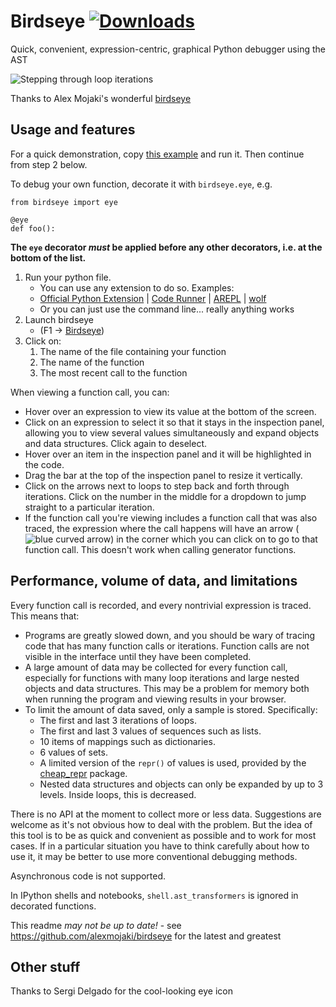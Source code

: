 # Birdseye  [![Downloads](https://vsmarketplacebadge.apphb.com/installs/almenon.birdseye-vscode.svg)](https://marketplace.visualstudio.com/items?itemName=almenon.birdseye-vscode)

Quick, convenient, expression-centric, graphical Python debugger using the AST

![Stepping through loop iterations](https://i.imgur.com/236Gj2E.gif)

Thanks to Alex Mojaki's wonderful [birdseye](https://github.com/alexmojaki/birdseye)

## Usage and features

For a quick demonstration, copy [this example](https://github.com/alexmojaki/birdseye/blob/master/example_usage.py) and run it. Then continue from step 2 below.

To debug your own function, decorate it with `birdseye.eye`, e.g.

```
from birdseye import eye

@eye
def foo():
```

**The `eye` decorator *must* be applied before any other decorators, i.e. at the bottom of the list.**

1. Run your python file.
    * You can use any extension to do so.  Examples:
    * [Official Python Extension](https://marketplace.visualstudio.com/items?itemName=ms-python.python) | [Code Runner](https://marketplace.visualstudio.com/items?itemName=formulahendry.code-runner) | [AREPL](https://github.com/Almenon/AREPL-vscode) | [wolf](https://marketplace.visualstudio.com/items?itemName=traBpUkciP.wolf)
    * Or you can just use the command line... really anything works
2. Launch birdseye
    * (F1 -> [Birdseye](https://marketplace.visualstudio.com/items?itemName=almenon.birdseye-vscode))
3. Click on:
    1. The name of the file containing your function
    2. The name of the function
    3. The most recent call to the function

When viewing a function call, you can:

- Hover over an expression to view its value at the bottom of the screen.
- Click on an expression to select it so that it stays in the inspection panel, allowing you to view several values simultaneously and expand objects and data structures. Click again to deselect.
- Hover over an item in the inspection panel and it will be highlighted in the code.
- Drag the bar at the top of the inspection panel to resize it vertically.
- Click on the arrows next to loops to step back and forth through iterations. Click on the number in the middle for a dropdown to jump straight to a particular iteration.
- If the function call you're viewing includes a function call that was also traced, the expression where the call happens will have an arrow (![blue curved arrow](https://i.imgur.com/W7DfVeg.png)) in the corner which you can click on to go to that function call. This doesn't work when calling generator functions.

## Performance, volume of data, and limitations

Every function call is recorded, and every nontrivial expression is traced. This means that:

- Programs are greatly slowed down, and you should be wary of tracing code that has many function calls or iterations. Function calls are not visible in the interface until they have been completed.
- A large amount of data may be collected for every function call, especially for functions with many loop iterations and large nested objects and data structures. This may be a problem for memory both when running the program and viewing results in your browser.
- To limit the amount of data saved, only a sample is stored. Specifically:
  - The first and last 3 iterations of loops.
  - The first and last 3 values of sequences such as lists.
  - 10 items of mappings such as dictionaries.
  - 6 values of sets.
  - A limited version of the `repr()` of values is used, provided by the [cheap_repr](https://github.com/alexmojaki/cheap_repr) package.
  - Nested data structures and objects can only be expanded by up to 3 levels. Inside loops, this is decreased.

There is no API at the moment to collect more or less data. Suggestions are welcome as it's not obvious how to deal with the problem. But the idea of this tool is to be as quick and convenient as possible and to work for most cases. If in a particular situation you have to think carefully about how to use it, it may be better to use more conventional debugging methods.

Asynchronous code is not supported.

In IPython shells and notebooks, `shell.ast_transformers` is ignored in decorated functions.

This readme *may not be up to date!* - see https://github.com/alexmojaki/birdseye for the latest and greatest

## Other stuff

Thanks to Sergi Delgado for the cool-looking eye icon
